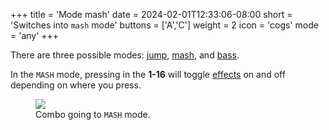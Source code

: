 +++
title = 'Mode mash'
date = 2024-02-01T12:33:06-08:00
short = 'Switches into `mash` mode'
buttons = ['A','C']
weight = 2
icon = 'cogs'
mode = 'any'
+++




There are three possible modes: [jump](#jump-mode), [mash](#mash-mode), and [bass](#bass-mode). 

In the `MASH` mode, pressing in the **1-16** will toggle [effects](#effects) on and off depending on where you press.


<figure class="imgcombo">
<img loading="lazy" src="/img/mode_mash.webp">
<figcaption>Combo going to <code>MASH</code> mode.</figcaption>
</figure>
